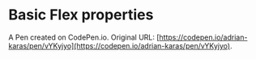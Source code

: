# Basic Flex properties

A Pen created on CodePen.io. Original URL: [https://codepen.io/adrian-karas/pen/vYKyjyo](https://codepen.io/adrian-karas/pen/vYKyjyo).


